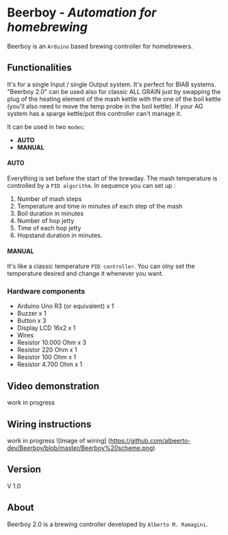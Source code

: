 # Beerboy - *Automation for homebrewing*

Beerboy is an `Arduino` based brewing controller for homebrewers.

## Functionalities

It's for a single Input / single Output system.  It's perfect for 
BIAB systems. "Beerboy 2.0" can be used also for classic ALL GRAIN just by 
swapping the plug of the heating element of the mash kettle 
with the one of the boil kettle (you'll also need to move the
temp probe in the boil kettle). If your AG system has a sparge kettle/pot 
this controller can't manage it.

It can be used in two `modes`:
* __AUTO__
* __MANUAL__
#### AUTO
Everything is set before the start of the brewday. The mash temperature is controlled by 
a `PID algorithm`.
In sequence you can set up : 
1. Number of mash steps 
2. Temperature and time in minutes of each step of the mash 
3. Boil duration in minutes 
4. Number of hop jetty 
5. Time of each hop jetty 
6. Hopstand duration in minutes.

#### MANUAL
It's like a classic temperature `PID controller`. You can olny set the 
temperature desired and change it whenever you want.
### Hardware components
* Arduino Uno R3 (or equivalent) x 1
* Buzzer x 1
* Button x 3
* Display LCD 16x2 x 1
* Wires
* Resistor 10.000 Ohm x 3
* Resistor 220 Ohm x 1
* Resistor 100 Ohm x 1
* Resistor 4.700 Ohm x 1

## Video demonstration
work in progress
## Wiring instructions
work in progress
![Image of wiring] (https://github.com/albeerto-dev/Beerboy/blob/master/Beerboy%20scheme.png)
## Version
V 1.0
## About
Beerboy 2.0 is a brewing controller developed by `Alberto M. Ramagini`.
